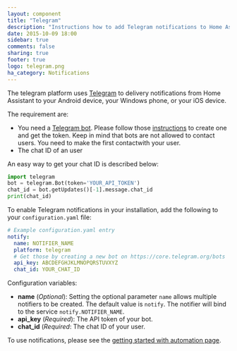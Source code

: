 ```yaml
---
layout: component
title: "Telegram"
description: "Instructions how to add Telegram notifications to Home Assistant."
date: 2015-10-09 18:00
sidebar: true
comments: false
sharing: true
footer: true
logo: telegram.png
ha_category: Notifications
---
```



The telegram platform uses [Telegram](https://web.telegram.org) to delivery notifications from Home Assistant to your Android device, your Windows phone, or your iOS device.

The requirement are:

- You need a [Telegram bot](https://core.telegram.org/bots). Please follow those [instructions](https://core.telegram.org/bots#botfather) to create one and get the token. Keep in mind that bots are not allowed to contact users. You need to make the first contactwith your user. 
- The chat ID of an user

An easy way to get your chat ID is described below:

```python
import telegram
bot = telegram.Bot(token='YOUR_API_TOKEN')
chat_id = bot.getUpdates()[-1].message.chat_id
print(chat_id)
```

To enable Telegram notifications in your installation, add the following to your `configuration.yaml` file:

```yaml
# Example configuration.yaml entry
notify:
  name: NOTIFIER_NAME
  platform: telegram
  # Get those by creating a new bot on https://core.telegram.org/bots
  api_key: ABCDEFGHJKLMNOPQRSTUVXYZ
  chat_id: YOUR_CHAT_ID
```

Configuration variables:

- **name** (*Optional*): Setting the optional parameter `name` allows multiple notifiers to be created.
The default value is `notify`. The notifier will bind to the service
`notify.NOTIFIER_NAME`.
- **api_key** (*Required*): The API token of your bot.
- **chat_id** (*Required*: The chat ID of your user.

To use notifications, please see the [getting started with automation page]({{site_root}}/components/automation/).
